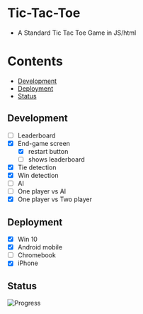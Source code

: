 # Tic-Tac-Toe
- A Standard Tic Tac Toe Game in JS/html

# Contents
* [Development](#development)
* [Deployment](#deployment)
* [Status](#status)

## Development
- [ ] Leaderboard
- [x] End-game screen
  - [x] restart button
  - [ ] shows leaderboard
- [x] Tie detection
- [x] Win detection
- [ ] AI
- [ ] One player vs AI
- [x] One player vs Two player

## Deployment
- [x] Win 10
- [x] Android mobile
- [ ] Chromebook
- [x] iPhone

## Status
![Progress](https://progress-bar.dev/2/)
